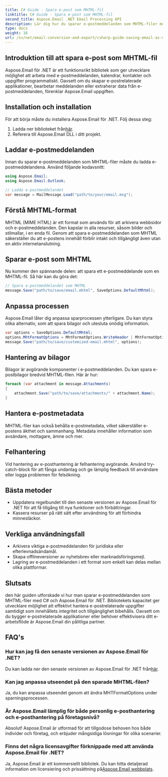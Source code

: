 ```yaml
---
title: C# Guide - Spara e-post som MHTML-fil
linktitle: C# Guide - Spara e-post som MHTML-fil
second_title: Aspose.Email .NET Email Processing API
description: Lär dig hur du sparar e-postmeddelanden som MHTML-filer med C# och Aspose.Email för .NET. Steg-för-steg guide med kodexempel och vanliga frågor.
type: docs
weight: 16
url: /sv/net/email-conversion-and-export/csharp-guide-saving-email-as-mhtml-file/
---
```


## Introduktion till att spara e-post som MHTML-fil

Aspose.Email för .NET är ett funktionsrikt bibliotek som ger utvecklare möjlighet att arbeta med e-postmeddelanden, kalendrar, kontakter och uppgifter programmatiskt. Oavsett om du skapar e-postrelaterade applikationer, bearbetar meddelanden eller extraherar data från e-postmeddelanden, förenklar Aspose.Email uppgiften.

## Installation och installation

För att börja måste du installera Aspose.Email för .NET. Följ dessa steg:

1.  Ladda ner biblioteket från[här](https://releases.aspose.com/email/net).
2. Referera till Aspose.Email DLL i ditt projekt.

## Laddar e-postmeddelanden

Innan du sparar e-postmeddelanden som MHTML-filer måste du ladda e-postmeddelandena. Använd följande kodavsnitt:

```csharp
using Aspose.Email;
using Aspose.Email.Outlook;

// Ladda e-postmeddelandet
var message = MailMessage.Load("path/to/your/email.msg");
```

## Förstå MHTML-format

MHTML (MIME HTML) är ett format som används för att arkivera webbsidor och e-postmeddelanden. Den kapslar in alla resurser, såsom bilder och stilmallar, i en enda fil. Genom att spara e-postmeddelanden som MHTML säkerställer du att e-postens innehåll förblir intakt och tillgängligt även utan en aktiv internetanslutning.

## Sparar e-post som MHTML

Nu kommer den spännande delen: att spara ett e-postmeddelande som en MHTML-fil. Så här kan du göra det:

```csharp
// Spara e-postmeddelandet som MHTML
message.Save("path/to/save/email.mhtml", SaveOptions.DefaultMhtml);
```

## Anpassa processen

Aspose.Email låter dig anpassa sparprocessen ytterligare. Du kan styra olika alternativ, som att spara bilagor och utesluta onödig information.

```csharp
var options = SaveOptions.DefaultMhtml;
options.MhtFormatOptions = MhtFormatOptions.WriteHeader | MhtFormatOptions.HideExtraPrintHeader;
message.Save("path/to/save/customized-email.mhtml", options);
```

## Hantering av bilagor

Bilagor är avgörande komponenter i e-postmeddelanden. Du kan spara e-postbilagor bredvid MHTML-filen. Här är hur:

```csharp
foreach (var attachment in message.Attachments)
{
    attachment.Save("path/to/save/attachments/" + attachment.Name);
}
```

## Hantera e-postmetadata

MHTML-filer kan också behålla e-postmetadata, vilket säkerställer e-postens äkthet och sammanhang. Metadata innehåller information som avsändare, mottagare, ämne och mer.

## Felhantering

Vid hantering av e-posthantering är felhantering avgörande. Använd try-catch-block för att fånga undantag och ge lämplig feedback till användare eller logga problemen för felsökning.

## Bästa metoder

- Uppdatera regelbundet till den senaste versionen av Aspose.Email för .NET för att få tillgång till nya funktioner och förbättringar.
- Kassera resurser på rätt sätt efter användning för att förhindra minnesläckor.

## Verkliga användningsfall

- Arkivera viktiga e-postmeddelanden för juridiska eller efterlevnadsändamål.
- Skapa offlineversioner av nyhetsbrev eller marknadsföringsmejl.
- Lagring av e-postmeddelanden i ett format som enkelt kan delas mellan olika plattformar.

## Slutsats

den här guiden utforskade vi hur man sparar e-postmeddelanden som MHTML-filer med C# och Aspose.Email för .NET. Bibliotekets kapacitet ger utvecklare möjlighet att effektivt hantera e-postrelaterade uppgifter samtidigt som innehållets integritet och tillgänglighet bibehålls. Oavsett om du bygger e-postrelaterade applikationer eller behöver effektivisera ditt e-arbetsflöde är Aspose.Email din pålitliga partner.

## FAQ's

### Hur kan jag få den senaste versionen av Aspose.Email för .NET?

 Du kan ladda ner den senaste versionen av Aspose.Email för .NET från[här](https://releases.aspose.com/email/net).

### Kan jag anpassa utseendet på den sparade MHTML-filen?

Ja, du kan anpassa utseendet genom att ändra MHTFormatOptions under sparningsprocessen.

### Är Aspose.Email lämplig för både personlig e-posthantering och e-posthantering på företagsnivå?

Absolut! Aspose.Email är utformad för att tillgodose behoven hos både individer och företag, och erbjuder mångsidiga lösningar för olika scenarier.

### Finns det några licensavgifter förknippade med att använda Aspose.Email för .NET?

Ja, Aspose.Email är ett kommersiellt bibliotek. Du kan hitta detaljerad information om licensiering och prissättning på[Aspose.Email webbplats](https://www.aspose.com/purchase/default.aspx).